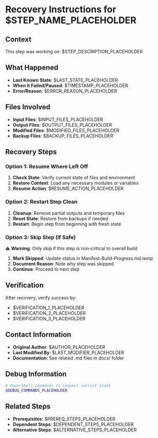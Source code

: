 # Recovery Instructions for $STEP_NAME_PLACEHOLDER

## Context
This step was working on: $STEP_DESCRIPTION_PLACEHOLDER

## What Happened
- **Last Known State**: $LAST_STATE_PLACEHOLDER
- **When It Failed/Paused**: $TIMESTAMP_PLACEHOLDER  
- **Error/Reason**: $ERROR_REASON_PLACEHOLDER

## Files Involved
- **Input Files**: $INPUT_FILES_PLACEHOLDER
- **Output Files**: $OUTPUT_FILES_PLACEHOLDER
- **Modified Files**: $MODIFIED_FILES_PLACEHOLDER
- **Backup Files**: $BACKUP_FILES_PLACEHOLDER

## Recovery Steps

### Option 1: Resume Where Left Off
1. **Check State**: Verify current state of files and environment
2. **Restore Context**: Load any necessary modules or variables
3. **Resume Action**: $RESUME_ACTION_PLACEHOLDER

### Option 2: Restart Step Clean
1. **Cleanup**: Remove partial outputs and temporary files
2. **Reset State**: Restore from backups if needed
3. **Restart**: Begin step from beginning with fresh state

### Option 3: Skip Step (If Safe)
⚠️ **Warning**: Only skip if this step is non-critical to overall build
1. **Mark Skipped**: Update status in Manifest-Build-Progress.md.temp
2. **Document Reason**: Note why step was skipped
3. **Continue**: Proceed to next step

## Verification
After recovery, verify success by:
- $VERIFICATION_1_PLACEHOLDER
- $VERIFICATION_2_PLACEHOLDER
- $VERIFICATION_3_PLACEHOLDER

## Contact Information
- **Original Author**: $AUTHOR_PLACEHOLDER
- **Last Modified By**: $LAST_MODIFIER_PLACEHOLDER
- **Documentation**: See related .md files in docs/ folder

## Debug Information
```powershell
# PowerShell commands to inspect current state
$DEBUG_COMMANDS_PLACEHOLDER
```

## Related Steps
- **Prerequisites**: $PREREQ_STEPS_PLACEHOLDER
- **Dependent Steps**: $DEPENDENT_STEPS_PLACEHOLDER
- **Alternative Steps**: $ALTERNATIVE_STEPS_PLACEHOLDER
